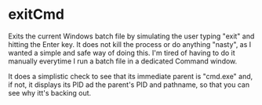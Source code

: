 # exitCmd

Exits the current Windows batch file by simulating the user typing "exit" and hitting the Enter key. It does not kill the process or do anything "nasty", as I wanted a simple and safe way of doing this. I'm tired of having to do it manually everytime I run a batch file in a dedicated Command window.

It does a simplistic check to see that its immediate parent is "cmd.exe" and, if not, it displays its PID ad the parent's PID and pathname, so that you can see why itt's backing out.
